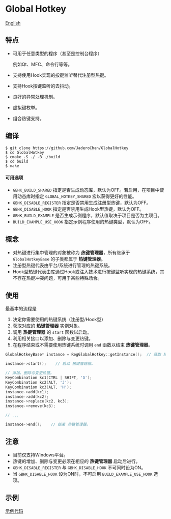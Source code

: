 # Global Hotkey

[English](README_EN.md)

## 特点

- 可用于任意类型的程序（甚至是控制台程序）

  例如Qt、MFC、命令行等等。

- 支持使用Hook实现的按键监听替代注册型热键。
- 支持Hook按键监听的去抖动。
- 良好的异常处理机制。
- 虚拟键枚举。
- 组合热键支持。

## 编译

```console
$ git clone https://github.com/JaderoChan/GlobalHotkey
$ cd GlobalHotkey
$ cmake -S ./ -B ./build
$ cd build
$ make
```

#### 可用选项

- `GBHK_BUILD_SHARED` 指定是否生成动态库，默认为OFF。若启用，在项目中使用动态库时指定 `GLOBAL_HOTKEY_SHARED` 宏以获得更好的性能。
- `GBHK_DISABLE_REGISTER` 指定是否禁用生成注册型热键，默认为OFF。
- `GBHK_DISABLE_HOOK` 指定是否禁用生成Hook型热键，默认为OFF。
- `GBHK_BUILD_EXAMPLE` 是否生成示例程序，默认值取决于项目是否为主项目。
- `BUILD_EXAMPLE_USE_HOOK` 指定示例程序使用的热键类型，默认为OFF。

## 概念

- 对热键进行集中管理的对象被称为 **热键管理器**，所有继承于 `GlobalHotkeyBase` 的子类都属于 **热键管理器**。
- 注册型热键代表由平台/系统进行管理的热键系统。
- Hook型热键代表由库通过Hook或注入技术进行按键监听实现的热键系统，其不存在热键冲突问题，可用于某些特殊场合。

## 使用

最基本的流程是

1. 决定你需要使用的热键系统（注册型/Hook型）
2. 获取对应的 **热键管理器** 实例对象。
3. 调用 **热键管理器** 的 `start` 函数以启动。
4. 利用相关接口以添加、删除与变更热键。
5. 在程序结束或不需要使用热键系统时调用 `end` 函数以结束 **热键管理器**。

```cpp
GlobalHotkeyBase* instance = RegGlobalHotkey::getInstance();  // 获取 热键管理器 实例对象。

instance->start();    // 启动 热键管理器。

// 添加、删除与变更热键。
KeyCombination kc1(CTRL | SHIFT, 'G');
KeyCombination kc2(ALT, 'J');
KeyCombination kc3(ALT, 'H');
instance->add(kc1);
instance->add(kc2);
instance->replace(kc2, kc3);
instance->remove(kc3);

// ...

instance->end();    // 结束 热键管理器。
```

## 注意

- 目前仅支持Windows平台。
- 热键的增加、删除与变更必须在相应的 **热键管理器** 启动后进行。
- `GBHK_DISABLE_REGISTER` 与 `GBHK_DISABLE_HOOK` 不可同时设为ON。
- 当 `GBHK_DISABLE_HOOK` 设为ON时，不可启用 `BUILD_EXAMPLE_USE_HOOK` 选项。

## 示例

[示例代码](example/example1.cpp)
